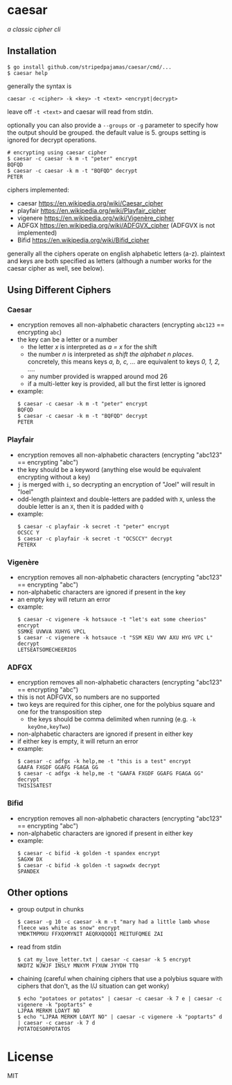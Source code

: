 # caesar

_a classic cipher cli_

## Installation
```shell
$ go install github.com/stripedpajamas/caesar/cmd/...
$ caesar help
```

generally the syntax is

```shell
caesar -c <cipher> -k <key> -t <text> <encrypt|decrypt>
```

leave off `-t <text>` and caesar will read from stdin.

optionally you can also provide a `--groups` or `-g` parameter to specify how the output should be grouped. the default value is 5. groups setting is ignored for decrypt operations.

```shell
# encrypting using caesar cipher
$ caesar -c caesar -k m -t "peter" encrypt
BQFQD
$ caesar -c caesar -k m -t "BQFQD" decrypt
PETER
```

ciphers implemented:
- caesar https://en.wikipedia.org/wiki/Caesar_cipher
- playfair https://en.wikipedia.org/wiki/Playfair_cipher
- vigenere https://en.wikipedia.org/wiki/Vigenère_cipher
- ADFGX https://en.wikipedia.org/wiki/ADFGVX_cipher (ADFGVX is not implemented)
- Bifid https://en.wikipedia.org/wiki/Bifid_cipher

generally all the ciphers operate on english alphabetic letters (a-z). plaintext and keys are both specified as letters (although a number works for the caesar cipher as well, see below).

## Using Different Ciphers

### Caesar
- encryption removes all non-alphabetic characters (encrypting `abc123` == encrypting `abc`)
- the key can be a letter or a number
  - the letter _x_ is interpreted as _a = x_ for the shift
  - the number _n_ is interpreted as _shift the alphabet n places_. concretely, this means keys _a, b, c, ..._ are equivalent to keys _0, 1, 2, ..._.
  - any number provided is wrapped around mod 26
  - if a multi-letter key is provided, all but the first letter is ignored
- example:
  ```shell
  $ caesar -c caesar -k m -t "peter" encrypt
  BQFQD
  $ caesar -c caesar -k m -t "BQFQD" decrypt
  PETER
  ```

### Playfair
- encryption removes all non-alphabetic characters (encrypting "abc123" == encrypting "abc")
- the key should be a keyword (anything else would be equivalent encrypting without a key)
- `j` is merged with `i`, so decrypting an encryption of "Joel" will result in "Ioel"
- odd-length plaintext and double-letters are padded with `X`, unless the double letter is an `X`, then it is padded with `Q`
- example:
  ```shell
  $ caesar -c playfair -k secret -t "peter" encrypt
  OCSCC Y
  $ caesar -c playfair -k secret -t "OCSCCY" decrypt
  PETERX
  ```

### Vigenère
- encryption removes all non-alphabetic characters (encrypting "abc123" == encrypting "abc")
- non-alphabetic characters are ignored if present in the key
- an empty key will return an error
- example:
  ```shell
  $ caesar -c vigenere -k hotsauce -t "let's eat some cheerios" encrypt
  SSMKE UVWVA XUHYG VPCL
  $ caesar -c vigenere -k hotsauce -t "SSM KEU VWV AXU HYG VPC L" decrypt
  LETSEATSOMECHEERIOS
  ```

### ADFGX
- encryption removes all non-alphabetic characters (encrypting "abc123" == encrypting "abc")
- this is not ADFGVX, so numbers are no supported
- two keys are required for this cipher, one for the polybius square and one for the transposition step
  - the keys should be comma delimited when running (e.g. `-k keyOne,keyTwo`)
- non-alphabetic characters are ignored if present in either key
- if either key is empty, it will return an error
- example:
  ```shell
  $ caesar -c adfgx -k help,me -t "this is a test" encrypt
  GAAFA FXGDF GGAFG FGAGA GG
  $ caesar -c adfgx -k help,me -t "GAAFA FXGDF GGAFG FGAGA GG" decrypt
  THISISATEST
  ```

### Bifid
- encryption removes all non-alphabetic characters (encrypting "abc123" == encrypting "abc")
- non-alphabetic characters are ignored if present in either key
- example:
  ```shell
  $ caesar -c bifid -k golden -t spandex encrypt
  SAGXW DX
  $ caesar -c bifid -k golden -t sagxwdx decrypt
  SPANDEX
  ```

## Other options
- group output in chunks
  ```shell
  $ caesar -g 10 -c caesar -k m -t "mary had a little lamb whose fleece was white as snow" encrypt
  YMDKTMPMXU FFXQXMYNIT AEQRXQQOQI MEITUFQMEE ZAI
  ```
- read from stdin
  ```shell
  $ cat my_love_letter.txt | caesar -c caesar -k 5 encrypt
  NKDTZ WJWJF INSLY MNXYM FYXUW JYYDH TTQ
  ```
- chaining (careful when chaining ciphers that use a polybius square with ciphers that don't, as the I/J situation can get wonky)
  ```shell
  $ echo "potatoes or potatos" | caesar -c caesar -k 7 e | caesar -c vigenere -k "poptarts" e
  LJPAA MERKM LOAYT NO
  $ echo "LJPAA MERKM LOAYT NO" | caesar -c vigenere -k "poptarts" d | caesar -c caesar -k 7 d
  POTATOESORPOTATOS
  ```

# License
MIT
